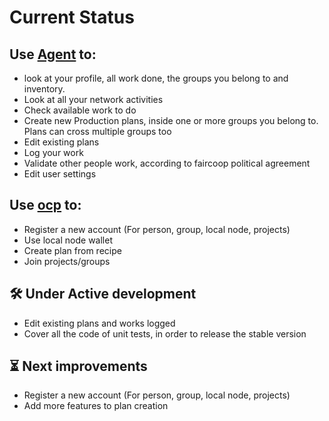 # Current Status

## Use [Agent](https://agent.fair.coop) to:

* look at your profile, all work done, the groups you belong to and inventory.
* Look at all your network activities
* Check available work to do
* Create new Production plans, inside one or more groups you belong to. Plans can cross multiple groups too
* Edit existing plans
* Log your work
* Validate other people work, according to faircoop political agreement
* Edit user settings

## Use [ocp](https://ocp.freedomcoop.eu) to:

* Register a new account \(For person, group, local node, projects\)
* Use local node wallet
* Create plan from recipe
* Join projects/groups

## 🛠 Under Active development

* Edit existing plans and works logged
* Cover all the code of unit tests, in order to release the stable version

## ⏳ Next improvements

* Register a new account \(For person, group, local node, projects\)
* Add more features to plan creation



